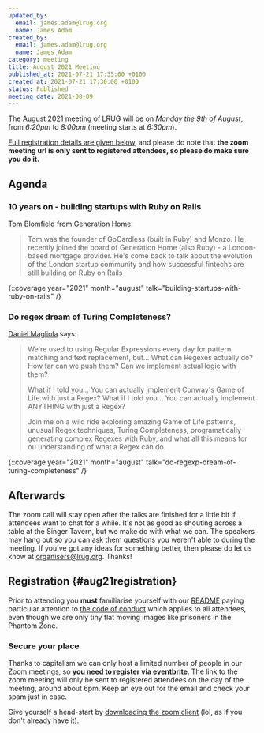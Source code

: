 ```yaml
---
updated_by:
  email: james.adam@lrug.org
  name: James Adam
created_by:
  email: james.adam@lrug.org
  name: James Adam
category: meeting
title: August 2021 Meeting
published_at: 2021-07-21 17:35:00 +0100
created_at: 2021-07-21 17:30:00 +0100
status: Published
meeting_date: 2021-08-09
---
```


The August 2021 meeting of LRUG will be on *Monday the 9th of August*,
from _6:20pm_ to _8:00pm_ (meeting starts at _6:30pm_).

[Full registration details are given below](#aug21registration), and please do
note that **the zoom meeting url is only sent to registered attendees, so please
do make sure you do it.**

## Agenda

### 10 years on - building startups with Ruby on Rails

[Tom Blomfield](https://twitter.com/t_blom) from [Generation Home](https://www.generationhome.com):

> Tom was the founder of GoCardless (built in Ruby) and Monzo. 
> He recently joined the board of Generation Home (also Ruby) - a 
> London-based mortgage provider. He's come back to talk about the evolution 
> of the London startup community and how successful fintechs are still 
> building on Ruby on Rails

{::coverage year="2021" month="august" talk="building-startups-with-ruby-on-rails" /}

### Do regex dream of Turing Completeness?

[Daniel Magliola](https://twitter.com/dmagliola) says:

> We're used to using Regular Expressions every day for pattern matching and
> text replacement, but... What can Regexes actually do? How far can we push
> them? Can we implement actual logic with them?
>
> What if I told you... You can actually implement Conway's Game of Life with
> just a Regex? What if I told you... You can actually implement ANYTHING with
> just a Regex?
>
> Join me on a wild ride exploring amazing Game of Life patterns, unusual Regex
> techniques, Turing Completeness, programatically generating complex Regexes
> with Ruby, and what all this means for ou understanding of what a Regex can
> do.

{::coverage year="2021" month="august" talk="do-regexp-dream-of-turing-completeness" /}

## Afterwards

The zoom call will stay open after the talks are finished for a little bit if
attendees want to chat for a while. It's not as good as shouting across a table
at the Singer Tavern, but we make do with what we can. The speakers may hang out
so you can ask them questions you weren't able to during the meeting. If you've
got any ideas for something better, then please do let us know at
[organisers@lrug.org](mailto:organisers@lrug.org). Thanks!

## Registration {#aug21registration}

Prior to attending you **must** familiarise yourself with our
[README](http://readme.lrug.org/) paying particular attention to [the code of
conduct](http://readme.lrug.org/#code-of-conduct) which applies to all
attendees, even though we are only tiny flat moving images like prisoners in the
Phantom Zone.

### Secure your place

Thanks to capitalism we can only host a limited number of people in our Zoom
meetings, so **[you need to register via eventbrite][aug2021-eventbrite]**. The
link to the zoom meeting will only be sent to registered attendees on the day of
the meeting, around about 6pm. Keep an eye out for the email and check your spam
just in case.

Give yourself a head-start by [downloading the zoom
client](https://zoom.us/support/download) (lol, as if you don't already have it).

[aug2021-eventbrite]: https://www.eventbrite.com/e/lrug-august-2021-tickets-164183464161
